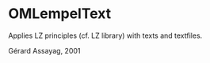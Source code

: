 # OMLempelText

Applies LZ principles (cf. LZ library) with texts and textfiles.

Gérard Assayag, 2001
